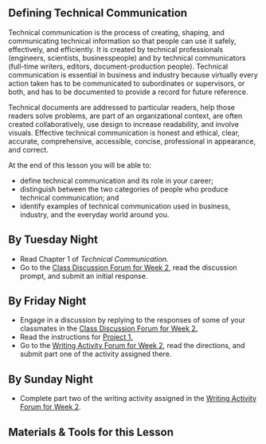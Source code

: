 ## Defining Technical Communication

Technical communication is the process of creating, shaping, and communicating technical information so that people can use it safely, effectively, and efficiently. It is created by technical professionals (engineers, scientists, businesspeople) and by technical communicators (full-time writers, editors, document-production people). Technical communication is essential in business and industry because virtually every action taken has to be communicated to subordinates or supervisors, or both, and has to be documented to provide a record for future reference.

Technical documents are addressed to particular readers, help those readers solve problems, are part of an organizational context, are often created collaboratively, use design to increase readability, and involve visuals. Effective technical communication is honest and ethical, clear, accurate, comprehensive, accessible, concise, professional in appearance, and correct.

At the end of this lesson you will be able to:

* define technical communication and its role in your career;
* distinguish between the two categories of people who produce technical communication; and
* identify examples of technical communication used in business, industry, and the everyday world around you.

## By Tuesday Night

* Read Chapter 1 of _Technical Communication._
* Go to the [Class Discussion Forum for Week 2][1], read the discussion prompt, and submit an initial response.

## By Friday Night

* Engage in a discussion by replying to the responses of some of your classmates in the [Class Discussion Forum for Week 2.][1]
* Read the instructions for [Project 1.][3]
* Go to the [Writing Activity Forum for Week 2][2], read the directions, and submit part one of the activity assigned there.

## By Sunday Night

* Complete part two of the writing activity assigned in the [Writing Activity Forum for Week 2][2].

## Materials & Tools for this Lesson

[1]: /section/content/default.asp?WCI=Goto&WCU=CRSCNT&MATCH=Class+Discussion+Forum+for+Week+2
[2]: /section/content/default.asp?WCI=Goto&WCU=CRSCNT&MATCH=Writing+Activity+Forum+for+Week+2
[3]: /section/content/default.asp?WCI=Goto&WCU=CRSCNT&MATCH=Project+1+Assignment
